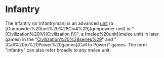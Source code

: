 # Infantry

The Infantry (or Infantryman) is an advanced [unit](unit) (a [Gunpowder%20unit%20%28Civ4%29](gunpowder unit) in "[Civilization%20IV](Civilization IV)", a [melee%20unit](melee unit) in later games) in the "[Civilization%20%28series%29](Civilization)" and "[Call%20to%20Power%20games](Call to Power)" games. The term "infantry" can also refer broadly to any melee unit.